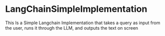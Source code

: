 # LangChainSimpleImplementation
This Is a Simple Langchain Implementation that takes a query as input from the user, runs it through the LLM, and outputs the text on screen
